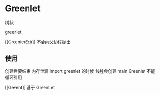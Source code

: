 # Greenlet
树状

greenlet



[[GreenletExit]] 不会向父协程抛出

## 使用
创建后要结束 内存泄漏
import greenlet 的时候  线程会创建 main Greenlet
不能循环引用


[[Gevent]] 基于 GreenLet